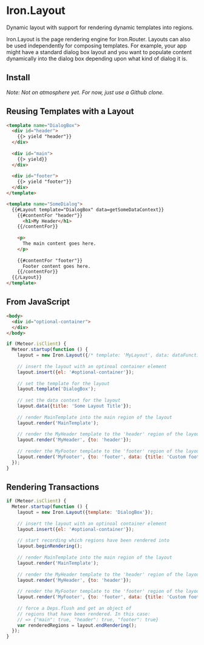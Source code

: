 Iron.Layout
==============================================================================
Dynamic layout with support for rendering dynamic templates into regions.

Iron.Layout is the page rendering engine for Iron.Router. Layouts can also
be used independently for composing templates. For example, your app might
have a standard dialog box layout and you want to populate content dynamically
into the dialog box depending upon what kind of dialog it is.

## Install
*Note: Not on atmosphere yet. For now, just use a Github clone.*

## Reusing Templates with a Layout

```html
<template name="DialogBox">
  <div id="header">
    {{> yield "header"}}
  </div>
  
  <div id="main">
    {{> yield}}
  </div>
  
  <div id="footer">
    {{> yield "footer"}}
  </div>
</template>

<template name="SomeDialog">
  {{#Layout template="DialogBox" data=getSomeDataContext}}
    {{#contentFor "header"}}
      <h1>My Header</h1>
    {{/contentFor}}
    
    <p>
      The main content goes here.
    </p>
    
    {{#contentFor "footer"}}
      Footer content goes here.
    {{/contentFor}}
  {{/Layout}}
</template>
```

## From JavaScript
```html
<body>
  <div id="optional-container">
  </div>
</body>
```

```javascript
if (Meteor.isClient) {
  Meteor.startup(function () {
    layout = new Iron.Layout({/* template: 'MyLayout', data: dataFunction */ });
    
    // insert the layout with an optinoal container element
    layout.insert({el: '#optional-container'});
    
    // set the template for the layout
    layout.template('DialogBox');
    
    // set the data context for the layout
    layout.data({title: 'Some Layout Title'});
    
    // render MainTemplate into the main region of the layout
    layout.render('MainTemplate');
    
    // render the MyHeader template to the 'header' region of the layout.
    layout.render('MyHeader', {to: 'header'});
    
    // render the MyFooter template to the 'footer' region of the layout. Also set a custom data context for the region.
    layout.render('MyFooter', {to: 'footer', data: {title: 'Custom footer data context'}});
  });
}
```

## Rendering Transactions
```javascript
if (Meteor.isClient) {
  Meteor.startup(function () {
    layout = new Iron.Layout({template: 'DialogBox'});
    
    // insert the layout with an optinoal container element
    layout.insert({el: '#optional-container'});
    
    // start recording which regions have been rendered into
    layout.beginRendering();
    
    // render MainTemplate into the main region of the layout
    layout.render('MainTemplate');
    
    // render the MyHeader template to the 'header' region of the layout.
    layout.render('MyHeader', {to: 'header'});
    
    // render the MyFooter template to the 'footer' region of the layout. Also set a custom data context for the region.
    layout.render('MyFooter', {to: 'footer', data: {title: 'Custom footer data context'}});
    
    // force a Deps.flush and get an object of
    // regions that have been rendered. In this case:
    // => {"main": true, "header": true, "footer": true}
    var renderedRegions = layout.endRendering();
  });
}
```

